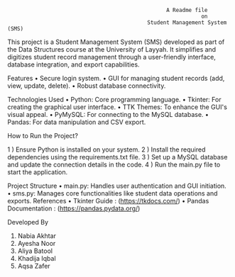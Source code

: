                                                       A Readme file
                                                                 on
                                                Student Management System (SMS)

This project is a Student Management System (SMS) developed as part of the Data Structures course at the University of Layyah. It simplifies and digitizes student record management through a user-friendly interface, database integration, and export capabilities.

Features
•	Secure login system.
•	GUI for managing student records (add, view, update, delete).
•	Robust database connectivity.

Technologies Used
•	Python:   Core programming language.
•	Tkinter:   For creating the graphical user interface.
•	TTK Themes:   To enhance the GUI's visual appeal.
•	PyMySQL:   For connecting to the MySQL database.
•	Pandas:   For data manipulation and CSV export.

How to Run the Project?

1 )     Ensure Python  is installed on your system.
2 )     Install the required dependencies using the requirements.txt file.
3 )     Set up a MySQL database and update the connection details in the code.
4 )     Run the main.py file to start the application.

Project Structure
•	main.py: Handles user authentication and GUI initiation.
•	sms.py: Manages core functionalities like student data operations and exports.
References
•	Tkinter Guide     :    (https://tkdocs.com/)
•	Pandas Documentation  :  (https://pandas.pydata.org/)

Developed By
1.	Nabia Akhtar
2.	Ayesha Noor
3.	Aliya Batool
4.	Khadija Iqbal
5.	Aqsa Zafer
